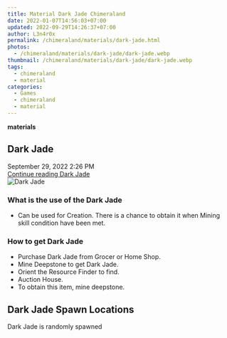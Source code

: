 ```yaml
---
title: Material Dark Jade Chimeraland
date: 2022-01-07T14:56:03+07:00
updated: 2022-09-29T14:26:37+07:00
author: L3n4r0x
permalink: /chimeraland/materials/dark-jade.html
photos:
  - /chimeraland/materials/dark-jade/dark-jade.webp
thumbnail: /chimeraland/materials/dark-jade/dark-jade.webp
tags:
  - chimeraland
  - material
categories:
  - Games
  - chimeraland
  - material
---
```


<section id="bootstrap-wrapper">
  <link
    rel="stylesheet"
    href="https://rawcdn.githack.com/dimaslanjaka/Web-Manajemen/870a349/css/bootstrap-5-3-0-alpha3-wrapper.css"
  />
  <div
    class="row g-0 border rounded overflow-hidden flex-md-row mb-4 shadow-sm position-relative bg-light text-dark"
  >
    <div class="col p-4 d-flex flex-column position-static">
      <strong class="d-inline-block mb-2 text-success">materials</strong>
      <h2 class="mb-0">Dark Jade</h2>
      <div class="mb-1 text-muted">September 29, 2022 2:26 PM</div>
      <a
        href="/chimeraland/materials/dark-jade.html"
        class="stretched-link d-none"
        >Continue reading Dark Jade</a
      >
    </div>
    <div class="col-auto d-none d-lg-block">
      <img
        src="/chimeraland/materials/dark-jade/dark-jade.webp"
        alt="Dark Jade"
      />
    </div>
  </div>
  <div class="row bg-light text-dark">
    <div class="col-lg-6 col-12 mb-2">
      <div class="card">
        <div class="card-body">
          <h3 class="card-title">What is the use of the Dark Jade</h3>
          <div class="card-text">
            <ul>
              <li>
                Can be used for Creation. There is a chance to obtain it when
                Mining skill condition have been met.
              </li>
            </ul>
          </div>
        </div>
      </div>
    </div>
    <div class="col-lg-6 col-12 mb-2">
      <div class="card">
        <div class="card-body">
          <h3 class="card-title">How to get Dark Jade</h3>
          <div class="card-text">
            <ul>
              <li>Purchase Dark Jade from Grocer or Home Shop.</li>
              <li>Mine Deepstone to get Dark Jade.</li>
              <li>Orient the Resource Finder to find.</li>
              <li>Auction House.</li>
              <li>To obtain this item, mine deepstone.</li>
            </ul>
          </div>
        </div>
      </div>
    </div>
    <div class="col-12 mb-2">
      <h2>Dark Jade Spawn Locations</h2>
      <p>Dark Jade is randomly spawned</p>
    </div>
  </div>
</section>